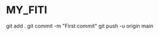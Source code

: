# MY_FITI
git add .
git commit -m "First commit"
git push -u origin main  


<!-- web: gunicorn -w 3 -k uvicorn.workers.UvicornWorker Project.Server.app:app -->

<!-- --preload -b 0.0.0.0:5000  -->